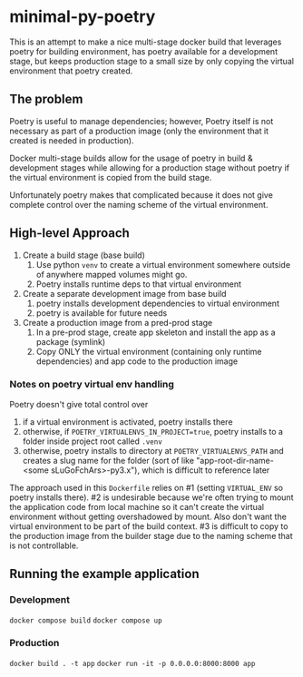 # minimal-py-poetry

This is an attempt to make a nice multi-stage docker build that leverages poetry for building environment, has poetry available for a development stage, but keeps production stage to a small size by only copying the virtual environment that poetry created.

## The problem

Poetry is useful to manage dependencies; however, Poetry itself is not necessary as part of a production image (only the environment that it created is needed in production).

Docker multi-stage builds allow for the usage of poetry in build & development stages while allowing for a production stage without poetry if the virtual environment is copied from the build stage.

Unfortunately poetry makes that complicated because it does not give complete control over the naming scheme of the virtual environment.

## High-level Approach

1. Create a build stage (base build)
    1. Use python `venv` to create a virtual environment somewhere outside of anywhere mapped volumes might go.
    2. Poetry installs runtime deps to that virtual environment
2. Create a separate development image from base build
    1. poetry installs development dependencies to virtual environment
    2. poetry is available for future needs
3. Create a production image from a pred-prod stage
    1. In a pre-prod stage, create app skeleton and install the app as a package (symlink)
    2. Copy ONLY the virtual environment (containing only runtime dependencies) and app code to the production image

### Notes on poetry virtual env handling

Poetry doesn't give total control over

1. if a virtual environment is activated, poetry installs there
2. otherwise, if `POETRY_VIRTUALENVS_IN_PROJECT=true`, poetry installs to a folder inside project root called `.venv`
3. otherwise, poetry installs to directory at `POETRY_VIRTUALENVS_PATH` and creates a slug name for the folder (sort of like "app-root-dir-name-\<some sLuGoFchArs\>-py3.x"), which is difficult to reference later

The approach used in this `Dockerfile` relies on #1 (setting `VIRTUAL_ENV` so poetry installs there).
#2 is undesirable because we're often trying to mount the application code from local machine so it can't create the virtual environment without getting overshadowed by mount. Also don't want the virtual environment to be part of the build context.
#3 is difficult to copy to the production image from the builder stage due to the naming scheme that is not controllable.

## Running the example application

### Development

`docker compose build`
`docker compose up`

### Production

`docker build . -t app`
`docker run -it -p 0.0.0.0:8000:8000 app`
